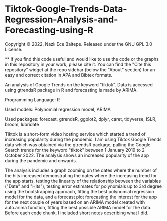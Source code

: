 # Tiktok-Google-Trends-Data-Regression-Analysis-and-Forecasting-using-R

Copyright © 2022, Nazlı Ece Baltepe. Released under the GNU GPL 3.0 License.

** If you find this code useful and would like to use the code or the graphs in this repository in your work, please cite it. You can find the "Cite this repository" widget at the repo sidebar (below the "About" section) for an easy and correct citation in APA and Bibtex formats.

An analysis of Google Trends on the keyword "tiktok". Data is accessed using gtrendsR package in R and forecasting is made by ARIMA.

Programming Language: R

Used models: Polynomial regression model, ARIMA

Used packages: forecast, gtrendsR, ggplot2, dplyr, caret, tidyverse, ISLR, broom, lubridate

Tiktok is a short-form video hosting service which started a trend of increasing popularity during the pandemic. I am using Tiktok Google Trends data which was obtained via the gtrendsR package, pulling the Google Search trends for the keyword "tiktok" between 1 January 2019 to 2 October 2022. The analysis shows an  increased popularity of the app during the pandemic and onwards. 

The analysis includes a graph zooming on the dates where the number of the hits increased demonstrating the dates where the increasing trend for the app starts, testing the linearity of the relationship between the variables ("Date" and "Hits"), testing error estimates for polynomials up to 3rd degree using the bootstrapping approach, fitting the best polynomial regression model for the data, and a forecast plot forecasting the interest for the app for the next couple of years based on an ARIMA model created with auto.arima function, fitting the best possible ARIMA model for the data. Before each code chunk, I included short notes describing what I did.
